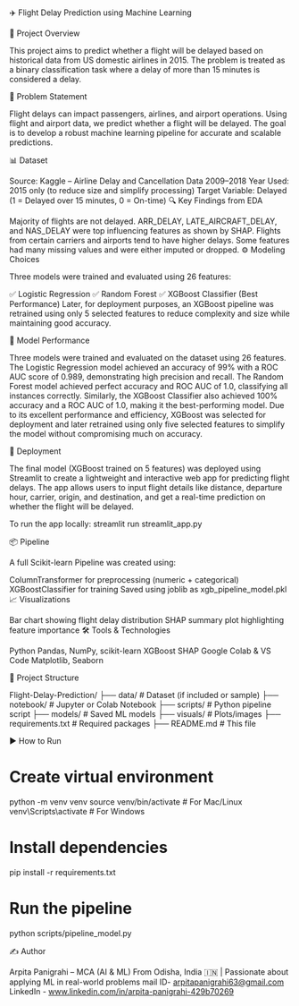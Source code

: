 ✈️ Flight Delay Prediction using Machine Learning

📌 Project Overview

This project aims to predict whether a flight will be delayed based on historical data from US domestic airlines in 2015. The problem is treated as a binary classification task where a delay of more than 15 minutes is considered a delay.

🧠 Problem Statement

Flight delays can impact passengers, airlines, and airport operations. Using flight and airport data, we predict whether a flight will be delayed. The goal is to develop a robust machine learning pipeline for accurate and scalable predictions.

📊 Dataset

Source: Kaggle – Airline Delay and Cancellation Data 2009–2018
Year Used: 2015 only (to reduce size and simplify processing)
Target Variable: Delayed (1 = Delayed over 15 minutes, 0 = On-time)
🔍 Key Findings from EDA

Majority of flights are not delayed.
ARR_DELAY, LATE_AIRCRAFT_DELAY, and NAS_DELAY were top influencing features as shown by SHAP.
Flights from certain carriers and airports tend to have higher delays.
Some features had many missing values and were either imputed or dropped.
⚙️ Modeling Choices

Three models were trained and evaluated using 26 features:

✅ Logistic Regression
✅ Random Forest
✅ XGBoost Classifier (Best Performance)
Later, for deployment purposes, an XGBoost pipeline was retrained using only 5 selected features to reduce complexity and size while maintaining good accuracy.

🧪 Model Performance

Three models were trained and evaluated on the dataset using 26 features. The Logistic Regression model achieved an accuracy of 99% with a ROC AUC score of 0.989, demonstrating high precision and recall. The Random Forest model achieved perfect accuracy and ROC AUC of 1.0, classifying all instances correctly. Similarly, the XGBoost Classifier also achieved 100% accuracy and a ROC AUC of 1.0, making it the best-performing model. Due to its excellent performance and efficiency, XGBoost was selected for deployment and later retrained using only five selected features to simplify the model without compromising much on accuracy.

🚀 Deployment

The final model (XGBoost trained on 5 features) was deployed using Streamlit to create a lightweight and interactive web app for predicting flight delays. The app allows users to input flight details like distance, departure hour, carrier, origin, and destination, and get a real-time prediction on whether the flight will be delayed.

To run the app locally: streamlit run streamlit_app.py

📦 Pipeline

A full Scikit-learn Pipeline was created using:

ColumnTransformer for preprocessing (numeric + categorical)
XGBoostClassifier for training
Saved using joblib as xgb_pipeline_model.pkl
📈 Visualizations

Bar chart showing flight delay distribution
SHAP summary plot highlighting feature importance
🛠️ Tools & Technologies

Python
Pandas, NumPy, scikit-learn
XGBoost
SHAP
Google Colab & VS Code
Matplotlib, Seaborn

📁 Project Structure

Flight-Delay-Prediction/
├── data/                        # Dataset (if included or sample)
├── notebook/                    # Jupyter or Colab Notebook
├── scripts/                     # Python pipeline script
├── models/                      # Saved ML models
├── visuals/                     # Plots/images
├── requirements.txt             # Required packages
├── README.md                    # This file

▶️ How to Run

# Create virtual environment
python -m venv venv
source venv/bin/activate  # For Mac/Linux
venv\Scripts\activate     # For Windows

# Install dependencies
pip install -r requirements.txt

# Run the pipeline
python scripts/pipeline_model.py

✍️ Author

Arpita Panigrahi – MCA (AI & ML)
From Odisha, India 🇮🇳 | Passionate about applying ML in real-world problems
mail ID- arpitapanigrahi63@gmail.com
LinkedIn - www.linkedin.com/in/arpita-panigrahi-429b70269
